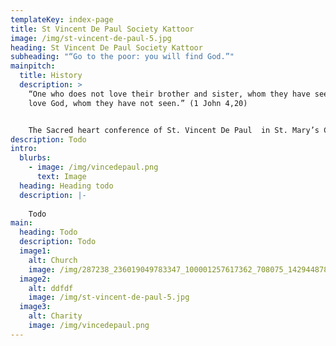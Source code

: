 ```yaml
---
templateKey: index-page
title: St Vincent De Paul Society Kattoor
image: /img/st-vincent-de-paul-5.jpg
heading: St Vincent De Paul Society Kattoor
subheading: "“Go to the poor: you will find God.”"
mainpitch:
  title: History
  description: >
    “One who does not love their brother and sister, whom they have seen, cannot
    love God, whom they have not seen.” (1 John 4,20)


    The Sacred heart conference of St. Vincent De Paul  in St. Mary’s Church, Kattoor,  located in Trichur district  a part of Irjinalakuda Diocese is being started under the spiritual leadership of Rev.Fr. Varghese Pulickan on 26th September 1948. The conference finds a sense of fulfilment for it has succeeded to give recourse to the downtrodden, relief to the sick and those who suffer from poverty and thereby spreading the light of happiness through its dedication and commitment. In those days the difference between the have and the have-nots was so wide that the conference did everything possible to fill the gap between the two especially by supporting the needy in all the ways possible. Through this the conference communicated a noble message to the coming generations.
description: Todo
intro:
  blurbs:
    - image: /img/vincedepaul.png
      text: Image
  heading: Heading todo
  description: |-
    
    Todo
main:
  heading: Todo
  description: Todo
  image1:
    alt: Church
    image: /img/287238_236019049783347_100001257617362_708075_1429448781_o.jpg
  image2:
    alt: ddfdf
    image: /img/st-vincent-de-paul-5.jpg
  image3:
    alt: Charity
    image: /img/vincedepaul.png
---
```

